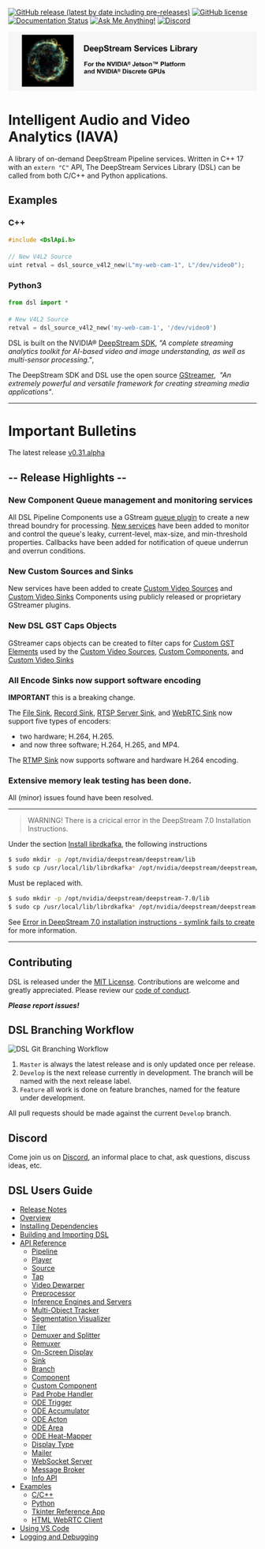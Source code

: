 [![GitHub release (latest by date including pre-releases)](https://img.shields.io/github/v/release/prominenceai/deepstream-services-library?include_prereleases)](https://github.com/canammex-tech/deepstream-services-library/releases)
[![GitHub license](https://img.shields.io/github/license/Naereen/StrapDown.js.svg)](https://github.com/prominenceai/deepstream-services-library/blob/master/LICENSE)
[![Documentation Status](https://readthedocs.org/projects/ansicolortags/badge/?version=latest)](https://github.com/prominenceai/deepstream-services-library/blob/master/docs/overview.md)
[![Ask Me Anything!](https://img.shields.io/badge/Ask%20me-anything-1abc9c.svg)](https://github.com/prominenceai/deepstream-services-library/issues/new/choose)
[![Discord](https://img.shields.io/discord/750454524849684540)](https://discord.gg/MJvY9jjpAK)

![DeepStream Services Library](/Images/dsl-github-banner.png)

# Intelligent Audio and Video Analytics (IAVA)
A library of on-demand DeepStream Pipeline services. Written in C++ 17 with an `extern "C"` API, The DeepStream Services Library (DSL) can be called from both C/C++ and Python applications.

## Examples

### C++

```C++
#include <DslApi.h>

// New V4L2 Source
uint retval = dsl_source_v4l2_new(L"my-web-cam-1", L"/dev/video0");
```

### Python3

```Python
from dsl import *

# New V4L2 Source
retval = dsl_source_v4l2_new('my-web-cam-1', '/dev/video0')
```

DSL is built on the NVIDIA® [DeepStream SDK](https://developer.nvidia.com/deepstream-sdk), _"A complete streaming analytics toolkit for AI-based video and image understanding, as well as multi-sensor processing."_,

The DeepStream SDK and DSL use the open source [GStreamer](https://gstreamer.freedesktop.org/),  _"An extremely powerful and versatile framework for creating streaming media applications"_.

---

# Important Bulletins
The latest release [v0.31.alpha](/Release%20Notes/v0.31.alpha.md) 

## -- Release Highlights --

### New Component Queue management and monitoring services
All DSL Pipeline Components use a GStream [queue plugin](https://gstreamer.freedesktop.org/documentation/coreelements/queue.html?gi-language=c) to create a new thread boundry for processing. [New services](/docs/api-component.md#component-queue-management) have been added to monitor and control the queue's leaky, current-level, max-size, and min-threshold properties. Callbacks have been added for notification of queue underrun and overrun conditions. 

### New Custom Sources and Sinks
New services have been added to create [Custom Video Sources](/docs/api-source.md#custom-video-sources) and [Custom Video Sinks](/docs/api-sink.md#custom-video-sinks) Components using publicly released or proprietary GStreamer plugins.

### New DSL GST Caps Objects
GStreamer caps objects can be created to filter caps for [Custom GST Elements]() used by the [Custom Video Sources](/docs/api-source.md#custom-video-sources), [Custom Components](/docs/api-component.md#custom-components), and [Custom Video Sinks](/docs/api-sink.md#custom-video-sinks)

### All Encode Sinks now support software encoding
**IMPORTANT** this is a breaking change.

The [File Sink](/docs/api-sink.md#dsl_sink_file_new), [Record Sink](/docs/api-sink.md#dsl_sink_record_new), [RTSP Server Sink](/docs/api-sink.md#dsl_sink_rtsp_server_new), and [WebRTC Sink](/docs/api-sink.md#dsl_sink_webrtc_new) now support five types of encoders:
* two hardware; H.264, H.265.
* and now three software; H.264, H.265, and MP4.

The [RTMP Sink](/docs/api-sink.md#dsl_sink_rtmp_new) now supports software and hardware H.264 encoding.

### Extensive memory leak testing has been done.
All (minor) issues found have been resolved.

---

> WARNING! There is a cricical error in the DeepStream 7.0 Installation Instructions.

Under the section [Install librdkafka](https://docs.nvidia.com/metropolis/deepstream/dev-guide/text/DS_Installation.html#install-librdkafka-to-enable-kafka-protocol-adaptor-for-message-broker), the following instructions
```bash
$ sudo mkdir -p /opt/nvidia/deepstream/deepstream/lib
$ sudo cp /usr/local/lib/librdkafka* /opt/nvidia/deepstream/deepstream/lib
```
Must be replaced with.
```bash
$ sudo mkdir -p /opt/nvidia/deepstream/deepstream-7.0/lib
$ sudo cp /usr/local/lib/librdkafka* /opt/nvidia/deepstream/deepstream-7.0/lib
```
See [Error in DeepStream 7.0 installation instructions - symlink fails to create](https://forums.developer.nvidia.com/t/error-in-deepstream-7-0-installation-instructions-symlink-fails-to-create/296026) for more information.

---

## Contributing

DSL is released under the [MIT License](LICENSE). Contributions are welcome and greatly appreciated. Please review our [code of conduct](/CODE_OF_CONDUCT.md).

***Please report issues!***

## DSL Branching Workflow

![DSL Git Branching Workflow](/Images/dsl-branching-workflow.png)

1. `Master` is always the latest release and is only updated once per release.
2. `Develop` is the next release currently in development. The branch will be named with the next release label.
3. `Feature` all work is done on feature branches, named for the feature under development. 

All pull requests should be made against the current `Develop` branch.

## Discord
Come join us on [Discord](https://discord.gg/MJvY9jjpAK), an informal place to chat, ask questions, discuss ideas, etc.

## DSL Users Guide

* [Release Notes](/Release%20Notes/dsl-releases.md)
* [Overview](/docs/overview.md)
* [Installing Dependencies](/docs/installing-dependencies.md)
* [Building and Importing DSL](/docs/building-dsl.md)
* [API Reference](/docs/api-reference-list.md)
  * [Pipeline](/docs/api-pipeline.md)
  * [Player](/docs/api-player.md)
  * [Source](/docs/api-source.md)
  * [Tap](/docs/api-tap.md)
  * [Video Dewarper](/docs/api-dewarper.md)
  * [Preprocessor](/docs/api-preproc.md)
  * [Inference Engines and Servers](/docs/api-infer.md)
  * [Multi-Object Tracker](/docs/api-tracker.md)
  * [Segmentation Visualizer](/docs/api-segvisual.md)
  * [Tiler](/docs/api-tiler.md)
  * [Demuxer and Splitter](/docs/api-tee.md)
  * [Remuxer](/docs/api-remuxer.md)
  * [On-Screen Display](/docs/api-osd.md)
  * [Sink](/docs/api-sink.md)
  * [Branch](/docs/api-branch.md)
  * [Component](/docs/api-component.md)
  * [Custom Component](/docs/api-gst.md)
  * [Pad Probe Handler](/docs/api-pph.md)
  * [ODE Trigger](/docs/api-ode-trigger.md)
  * [ODE Accumulator](/docs/api-ode-accumulator.md)
  * [ODE Acton](/docs/api-ode-action.md)
  * [ODE Area](/docs/api-ode-area.md)
  * [ODE Heat-Mapper](/docs/api-ode-heat-mapper.md)
  * [Display Type](/docs/api-display-type.md)
  * [Mailer](/docs/api-mailer.md)
  * [WebSocket Server](/docs/api-ws-server.md)
  * [Message Broker](/docs/api-msg-broker.md)
  * [Info API](/docs/api-info.md)
* [Examples](/docs/examples.md)
  * [C/C++](/docs/examples-cpp.md)
  * [Python](/docs/examples-python.md)
  * [Tkinter Reference App](/docs/examples-tkinter.md)
  * [HTML WebRTC Client](/docs/examples-webrtc-html.md)
* [Using VS Code](/docs/vscode.md)
* [Logging and Debugging](/docs/debugging-dsl.md)

